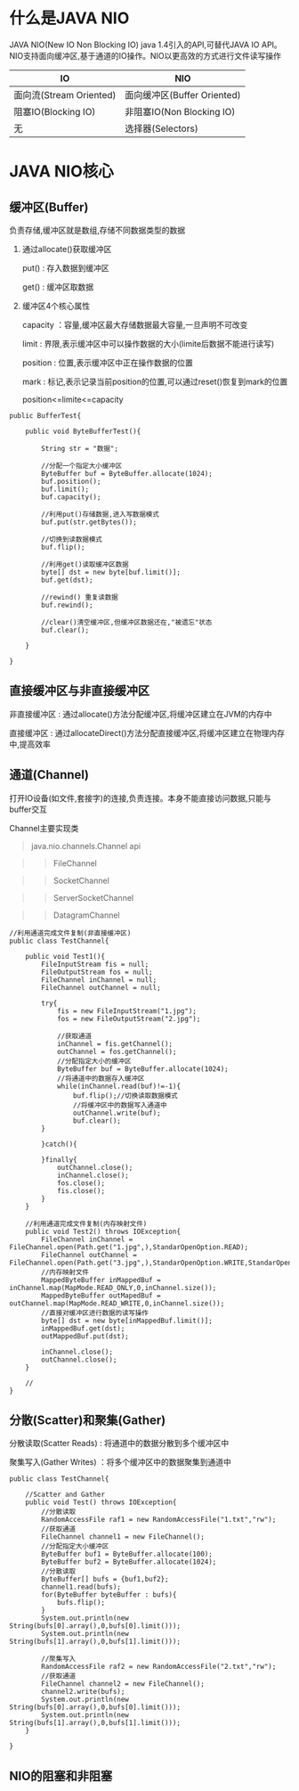 # 什么是JAVA NIO

JAVA NIO(New IO Non Blocking IO)  java 1.4引入的API,可替代JAVA IO API。NIO支持面向缓冲区,基于通道的IO操作。NIO以更高效的方式进行文件读写操作

 IO | NIO 
------------- | ------------- 
 面向流(Stream Oriented) | 面向缓冲区(Buffer Oriented) 
 阻塞IO(Blocking IO) | 非阻塞IO(Non Blocking IO) 
 无 | 选择器(Selectors) 

# JAVA NIO核心

## 缓冲区(Buffer) 
 负责存储,缓冲区就是数组,存储不同数据类型的数据

 1. 通过allocate()获取缓冲区

    put() : 存入数据到缓冲区

    get() : 缓冲区取数据

2. 缓冲区4个核心属性 

    capacity ：容量,缓冲区最大存储数据最大容量,一旦声明不可改变

    limit : 界限,表示缓冲区中可以操作数据的大小(limite后数据不能进行读写)

    position : 位置,表示缓冲区中正在操作数据的位置

    mark : 标记,表示记录当前position的位置,可以通过reset()恢复到mark的位置

    position<=limite<=capacity

 ```
 public BufferTest{

     public void ByteBufferTest(){

         String str = "数据";

         //分配一个指定大小缓冲区
         ByteBuffer buf = ByteBuffer.allocate(1024);
         buf.position();
         buf.limit();
         buf.capacity();

         //利用put()存储数据,进入写数据模式
         buf.put(str.getBytes());

         //切换到读数据模式
         buf.flip();

         //利用get()读取缓冲区数据
         byte[] dst = new byte[buf.limit()];
         buf.get(dst);

         //rewind() 重复读数据
         buf.rewind();

         //clear()清空缓冲区,但缓冲区数据还在,"被遗忘"状态
         buf.clear();

     }

 }
 ```

 ## 直接缓冲区与非直接缓冲区

 非直接缓冲区 : 通过allocate()方法分配缓冲区,将缓冲区建立在JVM的内存中

 直接缓冲区 : 通过allocateDirect()方法分配直接缓冲区,将缓冲区建立在物理内存中,提高效率

 ## 通道(Channel) 

打开IO设备(如文件,套接字)的连接,负责连接。本身不能直接访问数据,只能与buffer交互

Channel主要实现类
>java.nio.channels.Channel api

>>FileChannel

>>SocketChannel

>>ServerSocketChannel

>>DatagramChannel



```
//利用通道完成文件复制(非直接缓冲区)
public class TestChannel{

    public void Test1(){
        FileInputStream fis = null;
        FileOutputStream fos = null;
        FileChannel inChannel = null;
        FileChannel outChannel = null;

        try{
            fis = new FileInputStream("1.jpg");
            fos = new FileOutputStream("2.jpg");
        
            //获取通道
            inChannel = fis.getChannel();
            outChannel = fos.getChannel();
            //分配指定大小的缓冲区
            ByteBuffer buf = ByteBuffer.allocate(1024);
            //将通道中的数据存入缓冲区
            while(inChannel.read(buf)!=-1){
                buf.flip();//切换读取数据模式
                //将缓冲区中的数据写入通道中
                outChannel.write(buf);
                buf.clear();
        }
            
        }catch(){

        }finally{
            outChannel.close();
            inChannel.close();
            fos.close();
            fis.close();
        }
    }

    //利用通道完成文件复制(内存映射文件)
    public void Test2() throws IOException{
        FileChannel inChannel = FileChannel.open(Path.get("1.jpg",),StandarOpenOption.READ);
        FileChannel outChannel = FileChannel.open(Path.get("3.jpg",),StandarOpenOption.WRITE,StandarOpenOption.READ);
        //内存映射文件
        MappedByteBuffer inMappedBuf = inChannel.map(MapMode.READ_ONLY,0,inChannel.size());
        MappedByteBuffer outMapedBuf = outChannel.map(MapMode.READ_WRITE,0,inChannel.size());
        //直接对缓冲区进行数据的读写操作
        byte[] dst = new byte[inMappedBuf.limit()];
        inMappedBuf.get(dst);
        outMappedBuf.put(dst);

        inChannel.close();
        outChannel.close();
    }

    //
}
```

## 分散(Scatter)和聚集(Gather)

分散读取(Scatter Reads) : 将通道中的数据分散到多个缓冲区中

聚集写入(Gather Writes) ：将多个缓冲区中的数据聚集到通道中

```
public class TestChannel{

    //Scatter and Gather
    public void Test() throws IOException{
        //分散读取
        RandomAccessFile raf1 = new RandomAccessFile("1.txt","rw");
        //获取通道
        FileChannel channel1 = new FileChannel();
        //分配指定大小缓冲区
        ByteBuffer buf1 = ByteBuffer.allocate(100);
        ByteBuffer buf2 = ByteBuffer.allocate(1024);
        //分散读取
        ByteBuffer[] bufs = {buf1,buf2};
        channel1.read(bufs);
        for(ByteBuffer byteBuffer : bufs){
            bufs.flip();
        }
        System.out.println(new String(bufs[0].array(),0,bufs[0].limit()));
        System.out.println(new String(bufs[1].array(),0,bufs[1].limit()));

        //聚集写入
        RandomAccessFile raf2 = new RandomAccessFile("2.txt","rw");
        //获取通道
        FileChannel channel2 = new FileChannel();
        channel2.write(bufs);
        System.out.println(new String(bufs[0].array(),0,bufs[0].limit()));
        System.out.println(new String(bufs[1].array(),0,bufs[1].limit()));
    }

}
```

## NIO的阻塞和非阻塞

